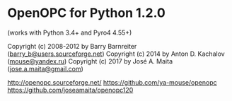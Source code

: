 # OpenOPC for Python 1.2.0

(works with Python 3.4+ and Pyro4 4.55+)

Copyright (c) 2008-2012 by Barry Barnreiter (barry_b@users.sourceforge.net)
Copyright (c) 2014 by Anton D. Kachalov (mouse@yandex.ru)
Copyright (c) 2017 by José A. Maita (jose.a.maita@gmail.com)

http://openopc.sourceforge.net/
https://github.com/ya-mouse/openopc
https://github.com/joseamaita/openopc120
